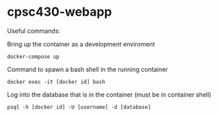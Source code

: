 # cpsc430-webapp

Useful commands:

Bring up the container as a development enviroment

    docker-compose up

Command to spawn a bash shell in the running container

    docker exec -it [docker id] bash


Log into the database that is in the container (must be in container shell)

    psql -h [docker id] -U [username] -d [database] 
